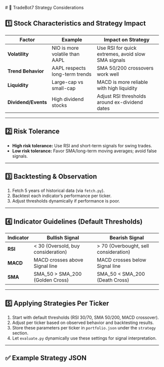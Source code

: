 <file name=strategy_guidelines.md path=/Users/jacquewilson/Documents/Projects/TradeBot7/docs># 🧠 TradeBot7 Strategy Considerations

## 1️⃣ Stock Characteristics and Strategy Impact

| **Factor**        | **Example**                 | **Impact on Strategy**                             |
|-------------------|-----------------------------|---------------------------------------------------|
| **Volatility**    | NIO is more volatile than AAPL | Use RSI for quick extremes, avoid slow SMA signals |
| **Trend Behavior**| AAPL respects long-term trends| SMA 50/200 crossovers work well                   |
| **Liquidity**     | Large-cap vs small-cap      | MACD is more reliable with high liquidity         |
| **Dividend/Events**| High dividend stocks        | Adjust RSI thresholds around ex-dividend dates    |

---

## 2️⃣ Risk Tolerance

- **High risk tolerance:** Use RSI and short-term signals for swing trades.  
- **Low risk tolerance:** Favor SMA/long-term moving averages; avoid false signals.

---

## 3️⃣ Backtesting & Observation

1. Fetch 5 years of historical data (via `fetch.py`).  
2. Backtest each indicator’s performance per ticker.  
3. Adjust thresholds dynamically if performance is poor.  

---

## 4️⃣ Indicator Guidelines (Default Thresholds)

| **Indicator** | **Bullish Signal**                       | **Bearish Signal**                     |
|---------------|------------------------------------------|---------------------------------------|
| **RSI**       | < 30 (Oversold, buy consideration)       | > 70 (Overbought, sell consideration) |
| **MACD**      | MACD crosses above Signal line           | MACD crosses below Signal line        |
| **SMA**       | SMA_50 > SMA_200 (Golden Cross)          | SMA_50 < SMA_200 (Death Cross)        |

---

## 5️⃣ Applying Strategies Per Ticker

1. Start with default thresholds (RSI 30/70, SMA 50/200, MACD crossover).  
2. Adjust per ticker based on observed behavior and backtesting results.  
3. Store these parameters per ticker in `portfolio.json` under the `strategy` section.  
4. Let `evaluate.py` dynamically use these settings for signal interpretation.

---

## ✅ Example Strategy JSON

```json